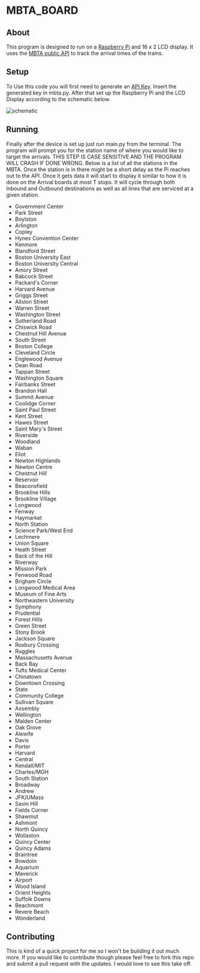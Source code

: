 # MBTA_BOARD

## About
This program is designed to run on a [Raspberry Pi](https://www.raspberrypi.com/) and 16 x 2 LCD display. It uses the [MBTA public API](https://www.mbta.com/developers/v3-api) to track the arrival times of the trains.

## Setup
To Use this code you will first need to generate an [API Key](https://api-v3.mbta.com/register). Insert the generated key in mbta.py. After that set up the Raspberry Pi and the LCD Display according to the schematic below.

![schematic](https://www.mbtechworks.com/wp-uploads/lcd1602-bb.jpg)

## Running
Finally after the device is set up just run main.py from the terminal. The program will prompt you for the station name of where you would like to target the arrivals. THIS STEP IS CASE SENSITIVE AND THE PROGRAM WILL CRASH IF DONE WRONG. Below is a list of all the stations in the MBTA. Once the station is in there might be a short delay as the Pi reaches out to the API. Once it gets data it will start to display it similar to how it is done on the Arrival boards at most T stops. It will cycle through both Inbound and Outbound destinations as well as all lines that are serviced at a given station.

- Government Center
- Park Street
- Boylston
- Arlington
- Copley
- Hynes Convention Center
- Kenmore
- Blandford Street
- Boston University East
- Boston University Central
- Amory Street
- Babcock Street
- Packard's Corner
- Harvard Avenue
- Griggs Street
- Allston Street
- Warren Street
- Washington Street
- Sutherland Road
- Chiswick Road
- Chestnut Hill Avenue
- South Street
- Boston College
- Cleveland Circle
- Englewood Avenue
- Dean Road
- Tappan Street
- Washington Square
- Fairbanks Street
- Brandon Hall
- Summit Avenue
- Coolidge Corner
- Saint Paul Street
- Kent Street
- Hawes Street
- Saint Mary's Street
- Riverside
- Woodland
- Waban
- Eliot
- Newton Highlands
- Newton Centre
- Chestnut Hill
- Reservoir
- Beaconsfield
- Brookline Hills
- Brookline Village
- Longwood
- Fenway
- Haymarket
- North Station
- Science Park/West End
- Lechmere
- Union Square
- Heath Street
- Back of the Hill
- Riverway
- Mission Park
- Fenwood Road
- Brigham Circle
- Longwood Medical Area
- Museum of Fine Arts
- Northeastern University
- Symphony
- Prudential
- Forest Hills
- Green Street
- Stony Brook
- Jackson Square
- Roxbury Crossing
- Ruggles
- Massachusetts Avenue
- Back Bay
- Tufts Medical Center
- Chinatown
- Downtown Crossing
- State
- Community College
- Sullivan Square
- Assembly
- Wellington
- Malden Center
- Oak Grove
- Alewife
- Davis
- Porter
- Harvard
- Central
- Kendall/MIT
- Charles/MGH
- South Station
- Broadway
- Andrew
- JFK/UMass
- Savin Hill
- Fields Corner
- Shawmut
- Ashmont
- North Quincy
- Wollaston
- Quincy Center
- Quincy Adams
- Braintree
- Bowdoin
- Aquarium
- Maverick
- Airport
- Wood Island
- Orient Heights
- Suffolk Downs
- Beachmont
- Revere Beach
- Wonderland

## Contributing
This is kind of a quick project for me so I won't be building it out much more. If you would like to contribute though please feel free to fork this repo and submit a pull request with the updates. I would love to see this take off.
